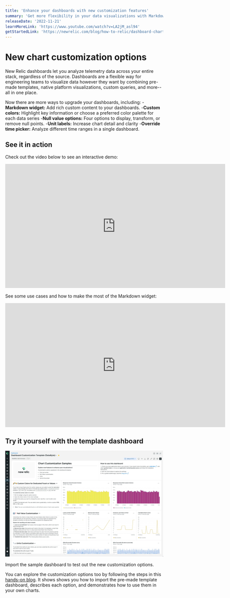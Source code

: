 ```yaml
---
title: 'Enhance your dashboards with new customization features'
summary: 'Get more flexibility in your data visualizations with Markdown, color customization, null value options, units, and time range override'
releaseDate: '2022-11-21'
learnMoreLink: 'https://www.youtube.com/watch?v=LA2jM_asl94' 
getStartedLink: 'https://newrelic.com/blog/how-to-relic/dashboard-chart-customizations'
---
```


# New chart customization options
New Relic dashboards let you analyze telemetry data across your entire stack, regardless of the source. Dashboards are a flexible way for engineering teams to visualize data however they want by combining pre-made templates, native platform visualizations, custom queries, and more--all in one place.

Now there are more ways to upgrade your dashboards, including:
-**Markdown widget:** Add rich custom content to your dashboards.
-**Custom colors:** Highlight key information or choose a preferred color palette for each data series
-**Null value options:** Four options to display, transform, or remove null points.
-**Unit labels:** Increase chart detail and clarity
-**Override time picker:** Analyze different time ranges in a single dashboard.

## See it in action
Check out the video below to see an interactive demo:
<iframe width="702" height="395" src="https://www.youtube.com/embed/LA2jM_asl94" title="New Chart Customization Features (Interactive Demo)" frameborder="0" allow="accelerometer; autoplay; clipboard-write; encrypted-media; gyroscope; picture-in-picture" allowfullscreen></iframe>

See some use cases and how to make the most of the Markdown widget:
<iframe width="702" height="395" src="https://www.youtube.com/embed/_dLwy7xskBk" title="Enhance your New Relic dashboards with Markdown" frameborder="0" allow="accelerometer; autoplay; clipboard-write; encrypted-media; gyroscope; picture-in-picture" allowfullscreen></iframe>

## Try it yourself with the template dashboard
![Screenshot showing sample dashboard in New Relic](./images/samplecustomdashboard.png "Screenshot showing sample dashboard in New Relic")
<figcaption>Import the sample dashboard to test out the new customization options.</figcaption>

You can explore the customization options too by following the steps in this [hands-on blog](https://newrelic.com/blog/how-to-relic/dashboard-chart-customizations). It shows shows you how to import the pre-made template dashboard, describes each option, and demonstrates how to use them in your own charts.